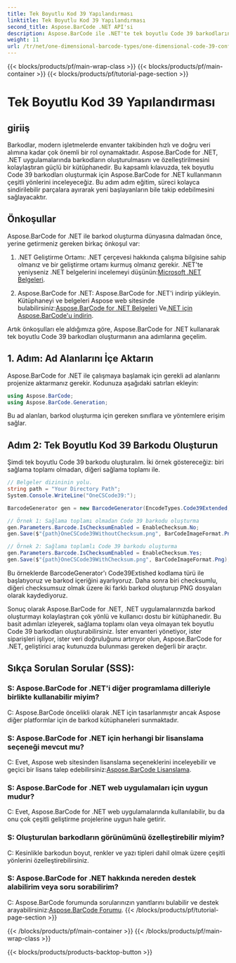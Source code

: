 ```yaml
---
title: Tek Boyutlu Kod 39 Yapılandırması
linktitle: Tek Boyutlu Kod 39 Yapılandırması
second_title: Aspose.BarCode .NET API'si
description: Aspose.BarCode ile .NET'te tek boyutlu Code 39 barkodlarının nasıl oluşturulacağını öğrenin. Geliştiriciler için adım adım kılavuz.
weight: 11
url: /tr/net/one-dimensional-barcode-types/one-dimensional-code-39-configuration/
---
```


{{< blocks/products/pf/main-wrap-class >}}
{{< blocks/products/pf/main-container >}}
{{< blocks/products/pf/tutorial-page-section >}}

# Tek Boyutlu Kod 39 Yapılandırması


## giriiş

Barkodlar, modern işletmelerde envanter takibinden hızlı ve doğru veri alımına kadar çok önemli bir rol oynamaktadır. Aspose.BarCode for .NET, .NET uygulamalarında barkodların oluşturulmasını ve özelleştirilmesini kolaylaştıran güçlü bir kütüphanedir. Bu kapsamlı kılavuzda, tek boyutlu Code 39 barkodları oluşturmak için Aspose.BarCode for .NET kullanmanın çeşitli yönlerini inceleyeceğiz. Bu adım adım eğitim, süreci kolayca sindirilebilir parçalara ayırarak yeni başlayanların bile takip edebilmesini sağlayacaktır.

## Önkoşullar

Aspose.BarCode for .NET ile barkod oluşturma dünyasına dalmadan önce, yerine getirmeniz gereken birkaç önkoşul var:

1.  .NET Geliştirme Ortamı: .NET çerçevesi hakkında çalışma bilgisine sahip olmanız ve bir geliştirme ortamı kurmuş olmanız gerekir. .NET'te yeniyseniz .NET belgelerini incelemeyi düşünün:[Microsoft .NET Belgeleri](https://docs.microsoft.com/en-us/dotnet/).

2. Aspose.BarCode for .NET: Aspose.BarCode for .NET'i indirip yükleyin. Kütüphaneyi ve belgeleri Aspose web sitesinde bulabilirsiniz:[Aspose.BarCode for .NET Belgeleri](https://reference.aspose.com/barcode/net/) Ve[.NET için Aspose.BarCode'u indirin](https://releases.aspose.com/barcode/net/).

Artık önkoşulları ele aldığımıza göre, Aspose.BarCode for .NET kullanarak tek boyutlu Code 39 barkodları oluşturmanın ana adımlarına geçelim.

## 1. Adım: Ad Alanlarını İçe Aktarın
Aspose.BarCode for .NET ile çalışmaya başlamak için gerekli ad alanlarını projenize aktarmanız gerekir. Kodunuza aşağıdaki satırları ekleyin:

```csharp
using Aspose.BarCode;
using Aspose.BarCode.Generation;
```

Bu ad alanları, barkod oluşturma için gereken sınıflara ve yöntemlere erişim sağlar.

## Adım 2: Tek Boyutlu Kod 39 Barkodu Oluşturun

Şimdi tek boyutlu Code 39 barkodu oluşturalım. İki örnek göstereceğiz: biri sağlama toplamı olmadan, diğeri sağlama toplamı ile.

```csharp
// Belgeler dizininin yolu.
string path = "Your Directory Path";
System.Console.WriteLine("OneCSCode39:");

BarcodeGenerator gen = new BarcodeGenerator(EncodeTypes.Code39Extended, "CODE");

// Örnek 1: Sağlama toplamı olmadan Code 39 barkodu oluşturma
gen.Parameters.Barcode.IsChecksumEnabled = EnableChecksum.No;
gen.Save($"{path}OneCSCode39WithoutChecksum.png", BarCodeImageFormat.Png);

// Örnek 2: Sağlama toplamlı Code 39 barkodu oluşturma
gen.Parameters.Barcode.IsChecksumEnabled = EnableChecksum.Yes;
gen.Save($"{path}OneCSCode39WithChecksum.png", BarCodeImageFormat.Png);
```

Bu örneklerde BarcodeGenerator'ı Code39Extished kodlama türü ile başlatıyoruz ve barkod içeriğini ayarlıyoruz. Daha sonra biri checksumlu, diğeri checksumsuz olmak üzere iki farklı barkod oluşturup PNG dosyaları olarak kaydediyoruz.

Sonuç olarak Aspose.BarCode for .NET, .NET uygulamalarınızda barkod oluşturmayı kolaylaştıran çok yönlü ve kullanıcı dostu bir kütüphanedir. Bu basit adımları izleyerek, sağlama toplamı olan veya olmayan tek boyutlu Code 39 barkodları oluşturabilirsiniz. İster envanteri yönetiyor, ister siparişleri işliyor, ister veri doğruluğunu artırıyor olun, Aspose.BarCode for .NET, geliştirici araç kutunuzda bulunması gereken değerli bir araçtır.

## Sıkça Sorulan Sorular (SSS):

### S: Aspose.BarCode for .NET'i diğer programlama dilleriyle birlikte kullanabilir miyim?
C: Aspose.BarCode öncelikli olarak .NET için tasarlanmıştır ancak Aspose diğer platformlar için de barkod kütüphaneleri sunmaktadır.

### S: Aspose.BarCode for .NET için herhangi bir lisanslama seçeneği mevcut mu?
C: Evet, Aspose web sitesinden lisanslama seçeneklerini inceleyebilir ve geçici bir lisans talep edebilirsiniz:[Aspose.BarCode Lisanslama](https://purchase.aspose.com/temporary-license/).

### S: Aspose.BarCode for .NET web uygulamaları için uygun mudur?
C: Evet, Aspose.BarCode for .NET web uygulamalarında kullanılabilir, bu da onu çok çeşitli geliştirme projelerine uygun hale getirir.

### S: Oluşturulan barkodların görünümünü özelleştirebilir miyim?
C: Kesinlikle barkodun boyut, renkler ve yazı tipleri dahil olmak üzere çeşitli yönlerini özelleştirebilirsiniz.

### S: Aspose.BarCode for .NET hakkında nereden destek alabilirim veya soru sorabilirim?
 C: Aspose.BarCode forumunda sorularınızın yanıtlarını bulabilir ve destek arayabilirsiniz:[Aspose.BarCode Forumu](https://forum.aspose.com/c/barcode/13).
{{< /blocks/products/pf/tutorial-page-section >}}

{{< /blocks/products/pf/main-container >}}
{{< /blocks/products/pf/main-wrap-class >}}

{{< blocks/products/products-backtop-button >}}
